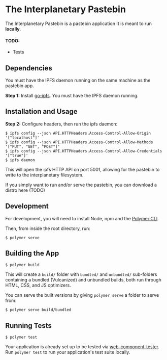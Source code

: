 # The Interplanetary Pastebin

The Interplanetary Pastebin is a pastebin application
It is meant to run **locally**.

#### TODO:
- Tests

## Dependencies

You must have the IPFS daemon running on the same machine as the pastebin app.

**Step 1:** Install [go-ipfs](http://ipfs.io/docs/install/). You must have the IPFS daemon running.

## Installation and Usage

**Step 2:** Configure headers, then run the ipfs daemon:
```
$ ipfs config --json API.HTTPHeaders.Access-Control-Allow-Origin '["localhost"]'
$ ipfs config --json API.HTTPHeaders.Access-Control-Allow-Methods '["PUT", "GET", "POST"]'
$ ipfs config --json API.HTTPHeaders.Access-Control-Allow-Credentials '["true"]'
$ ipfs daemon
``` 

This will open the ipfs HTTP API on port 5001, allowing for the pastebin to write to the interplanetary filesystem.

If you simply want to run and/or serve the pastebin, you can download a distro here (TODO)

## Development

For development, you will need to install Node, npm and the [Polymer CLI](https://www.npmjs.com/package/polymer-cli).

Then, from inside the root directory, run:

```
$ polymer serve
```

## Building the App

```
$ polymer build
```

This will create a `build/` folder with `bundled/` and `unbundled/` sub-folders
containing a bundled (Vulcanized) and unbundled builds, both run through HTML,
CSS, and JS optimizers.

You can serve the built versions by giving `polymer serve` a folder to serve
from:

```
$ polymer serve build/bundled
```

## Running Tests

```
$ polymer test
```

Your application is already set up to be tested via [web-component-tester](https://github.com/Polymer/web-component-tester). Run `polymer test` to run your application's test suite locally.
